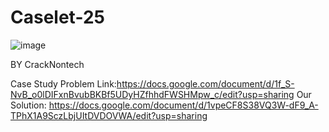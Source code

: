 # Caselet-25
![image](https://github.com/user-attachments/assets/26912691-0007-449d-bb74-cf7b0eab8368)

BY CrackNontech

Case Study Problem Link:https://docs.google.com/document/d/1f_S-NvB_o0lDIFxnBvubBKBf5UDyHZfhhdFWSHMpw_c/edit?usp=sharing
Our Solution: https://docs.google.com/document/d/1vpeCF8S38VQ3W-dF9_A-TPhX1A9SczLbjUItDVDOVWA/edit?usp=sharing
